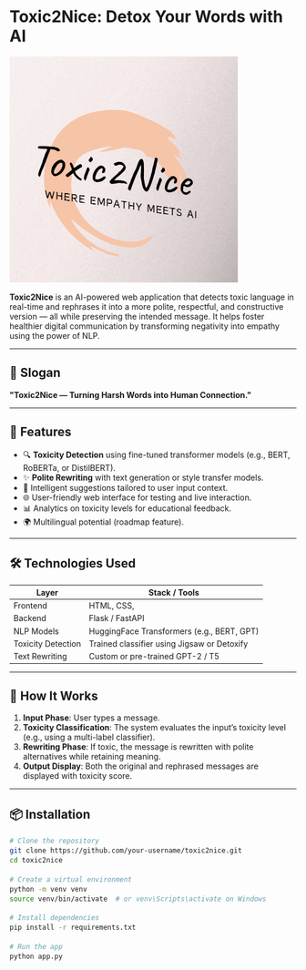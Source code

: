# Toxic2Nice: Detox Your Words with AI

![Toxic2Nice Banner](https://github.com/ay0788/Toxic2Nice-/blob/main/toxic2nice.png)

**Toxic2Nice** is an AI-powered web application that detects toxic language in real-time and rephrases it into a more polite, respectful, and constructive version — all while preserving the intended message. It helps foster healthier digital communication by transforming negativity into empathy using the power of NLP.

---

## 🌟 Slogan

**"Toxic2Nice — Turning Harsh Words into Human Connection."**

---

## 🚀 Features

- 🔍 **Toxicity Detection** using fine-tuned transformer models (e.g., BERT, RoBERTa, or DistilBERT).
- ✨ **Polite Rewriting** with text generation or style transfer models.
- 🧠 Intelligent suggestions tailored to user input context.
- 🌐 User-friendly web interface for testing and live interaction.
- 📊 Analytics on toxicity levels for educational feedback.
- 🌍 Multilingual potential (roadmap feature).

---

## 🛠️ Technologies Used

| Layer         | Stack / Tools                             |
|---------------|--------------------------------------------|
| Frontend      | HTML, CSS,  |
| Backend       | Flask / FastAPI                            |
| NLP Models    | HuggingFace Transformers (e.g., BERT, GPT) |
| Toxicity Detection | Trained classifier using Jigsaw or Detoxify |
| Text Rewriting | Custom or pre-trained GPT-2 / T5          |

---

## 🧪 How It Works

1. **Input Phase**: User types a message.
2. **Toxicity Classification**: The system evaluates the input’s toxicity level (e.g., using a multi-label classifier).
3. **Rewriting Phase**: If toxic, the message is rewritten with polite alternatives while retaining meaning.
4. **Output Display**: Both the original and rephrased messages are displayed with toxicity score.

---

## 📦 Installation

```bash
# Clone the repository
git clone https://github.com/your-username/toxic2nice.git
cd toxic2nice

# Create a virtual environment
python -m venv venv
source venv/bin/activate  # or venv\Scripts\activate on Windows

# Install dependencies
pip install -r requirements.txt

# Run the app
python app.py
